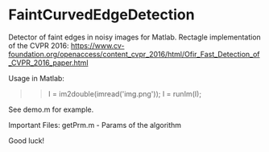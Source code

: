 FaintCurvedEdgeDetection
========================

Detector of faint edges in noisy images for Matlab.
Rectagle implementation of the CVPR 2016:
https://www.cv-foundation.org/openaccess/content_cvpr_2016/html/Ofir_Fast_Detection_of_CVPR_2016_paper.html

Usage in Matlab:

>> I  = im2double(imread('img.png'));
>> I = runIm(I);

See demo.m for example.

Important Files:
getPrm.m - Params of the algorithm

Good luck!
